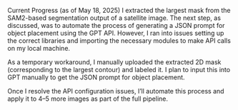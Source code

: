 Current Progress (as of May 18, 2025)
I extracted the largest mask from the SAM2-based segmentation output of a satellite image. The next step, as discussed, was to automate the process of generating a JSON prompt for object placement using the GPT API. However, I ran into issues setting up the correct libraries and importing the necessary modules to make API calls on my local machine.

As a temporary workaround, I manually uploaded the extracted 2D mask (corresponding to the largest contour) and labeled it. I plan to input this into GPT manually to get the JSON prompt for object placement.

Once I resolve the API configuration issues, I’ll automate this process and apply it to 4–5 more images as part of the full pipeline.

